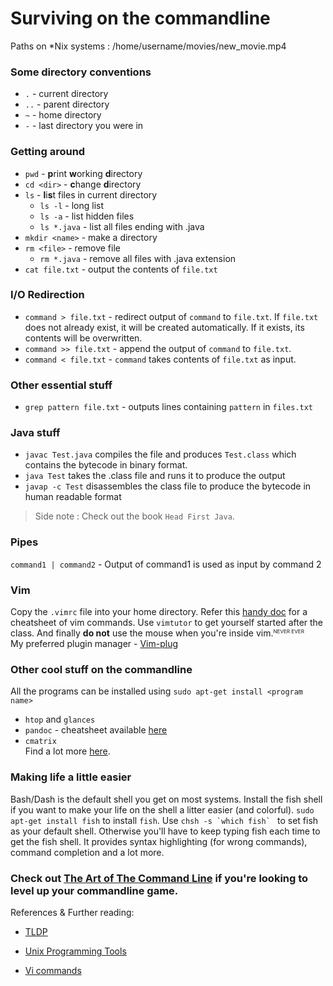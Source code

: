 # Surviving on the commandline

Paths on \*Nix systems : /home/username/movies/new_movie.mp4


### Some directory conventions
* `.` - current directory
* `..` - parent directory
* `~` - home directory
* `-` - last directory you were in

### Getting around

* `pwd` - **p**rint **w**orking **d**irectory
* `cd <dir>` - **c**hange **d**irectory 
* `ls` - **l**i**s**t files in current directory
	* `ls -l` - long list
	* `ls -a` - list hidden files
	* `ls *.java` - list all files ending with .java
* `mkdir <name>` - make a directory
* `rm <file>` - remove file
	* `rm *.java` - remove all files with .java extension
* `cat file.txt` - output the contents of `file.txt`

### I/O Redirection
* `command > file.txt` - redirect output of `command` to `file.txt`. If `file.txt` does not already exist, it will be created automatically. If it exists, its contents will be overwritten.
* `command >> file.txt` - append the output of `command` to `file.txt`.
* `command < file.txt` - `command` takes contents of `file.txt` as input.

### Other essential stuff
* `grep pattern file.txt` - outputs lines containing `pattern` in `files.txt`

### Java stuff
* `javac Test.java` compiles the file and produces `Test.class` which contains the bytecode in binary format.
* `java Test` takes the .class file and runs it to produce the output
* `javap -c Test` disassembles the class file to produce the bytecode in human readable format
> Side note : Check out the book `Head First Java`.

### Pipes
`command1 | command2` - Output of command1 is used as input by command 2

### Vim
Copy the `.vimrc` file into your home directory. Refer this [handy doc](https://learnxinyminutes.com/docs/vim/) for a cheatsheet of vim commands. Use `vimtutor` to get yourself started after the class. And finally **do not** use the mouse when you're inside vim.<sub><sup><sup>NEVER EVER</sup></sup></sub>\
My preferred plugin manager - [Vim-plug](https://github.com/junegunn/vim-plug)

### Other cool stuff on the commandline
All the programs can be installed using `sudo apt-get install <program name>`
* `htop` and `glances` 
* `pandoc` - cheatsheet available [here](https://github.com/dsanson/Pandoc.tmbundle/blob/master/Support/doc/cheatsheet.markdown)
* `cmatrix`\
Find a lot more [here](https://kkovacs.eu/~cure-unix-tools).

### Making life a little easier
Bash/Dash is the default shell you get on most systems. Install the fish shell if you want to make your life on the shell a litter easier (and colorful). `sudo apt-get install fish` to install `fish`. Use ``chsh -s `which fish` `` to set fish as your default shell. Otherwise you'll have to keep typing fish each time to get the fish shell. It provides syntax highlighting (for wrong commands), command completion and a lot more. 

### Check out [The Art of The Command Line](https://github.com/jlevy/the-art-of-command-line) if you're looking to level up your commandline game.


References & Further reading:

* [TLDP](http://www.tldp.org/LDP/abs/html/index.html)

* [Unix Programming Tools](http://cslibrary.stanford.edu/107/UnixProgrammingTools.pdf)

* [Vi commands](http://web.stanford.edu/~laha/docs/Vi-commands.pdf)
